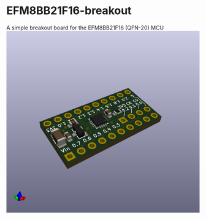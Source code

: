 # EFM8BB21F16-breakout
A simple breakout board for the EFM8BB21F16 (QFN-20) MCU
![3D view](https://github.com/crteensy/EFM8BB21F16-breakout/blob/master/EFM8BB21F16-breakout-3d.png)
